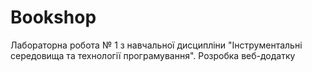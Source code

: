 # Bookshop

Лабораторна робота № 1 з навчальної дисципліни "Інструментальні середовища та технології програмування". Розробка веб-додатку
